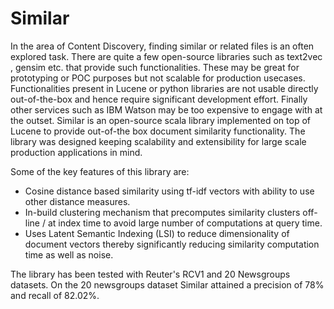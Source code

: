 # Similar
In the area of Content Discovery, finding similar or related files is an often explored task. There are quite a few open-source libraries such as text2vec , gensim etc. that provide such functionalities. These may be great for prototyping or POC purposes but not scalable for production usecases. Functionalities present in Lucene or python libraries are not usable directly out-of-the-box and hence require significant development effort. Finally other services such as IBM Watson may be too expensive to engage with at the outset.
Similar is an open-source scala library implemented on top of Lucene to provide out-of-the box document similarity functionality. The library was designed keeping scalability and extensibility for large scale production applications in mind. 

Some of the key features of this library are:
- Cosine distance based similarity using tf-idf vectors with ability to use other distance measures.
- In-build clustering mechanism that precomputes similarity clusters off-line / at index time to avoid large number of computations at query time.
- Uses Latent Semantic Indexing (LSI) to reduce dimensionality of document vectors thereby significantly reducing similarity computation time as well as noise.

The library has been tested with Reuter's RCV1 and 20 Newsgroups datasets. On the 20 newsgroups dataset Similar attained a precision of 78% and recall of 82.02%.

